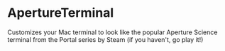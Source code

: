 # ApertureTerminal
Customizes your Mac terminal to look like the popular Aperture Science terminal from the Portal series by Steam (if you haven't, go play it!)
